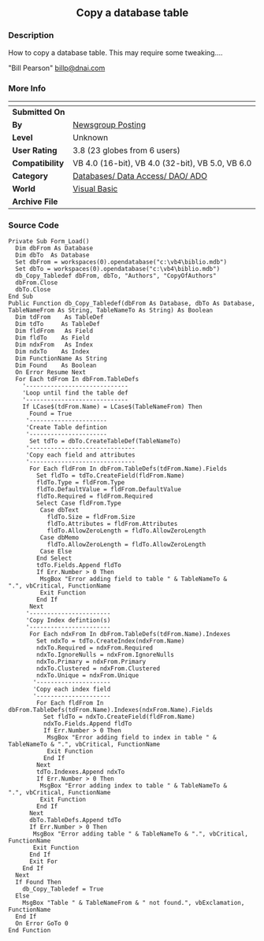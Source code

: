 ﻿<div align="center">

## Copy a database table


</div>

### Description

How to copy a database table. This may require some tweaking....

"Bill Pearson" <billp@dnai.com>
 
### More Info
 


<span>             |<span>
---                |---
**Submitted On**   |
**By**             |[Newsgroup Posting](https://github.com/Planet-Source-Code/PSCIndex/blob/master/ByAuthor/newsgroup-posting.md)
**Level**          |Unknown
**User Rating**    |3.8 (23 globes from 6 users)
**Compatibility**  |VB 4\.0 \(16\-bit\), VB 4\.0 \(32\-bit\), VB 5\.0, VB 6\.0
**Category**       |[Databases/ Data Access/ DAO/ ADO](https://github.com/Planet-Source-Code/PSCIndex/blob/master/ByCategory/databases-data-access-dao-ado__1-6.md)
**World**          |[Visual Basic](https://github.com/Planet-Source-Code/PSCIndex/blob/master/ByWorld/visual-basic.md)
**Archive File**   |[](https://github.com/Planet-Source-Code/newsgroup-posting-copy-a-database-table__1-540/archive/master.zip)





### Source Code

```
Private Sub Form_Load()
  Dim dbFrom As Database
  Dim dbTo  As Database
  Set dbFrom = workspaces(0).opendatabase("c:\vb4\biblio.mdb")
  Set dbTo = workspaces(0).opendatabase("c:\vb4\biblio.mdb")
  db_Copy_Tabledef dbFrom, dbTo, "Authors", "CopyOfAuthors"
  dbFrom.Close
  dbTo.Close
End Sub
Public Function db_Copy_Tabledef(dbFrom As Database, dbTo As Database,
TableNameFrom As String, TableNameTo As String) As Boolean
  Dim tdFrom    As TableDef
  Dim tdTo     As TableDef
  Dim fldFrom   As Field
  Dim fldTo    As Field
  Dim ndxFrom   As Index
  Dim ndxTo    As Index
  Dim FunctionName As String
  Dim Found    As Boolean
  On Error Resume Next
  For Each tdFrom In dbFrom.TableDefs
    '-----------------------------
    'Loop until find the table def
    '-----------------------------
    If LCase$(tdFrom.Name) = LCase$(TableNameFrom) Then
      Found = True
     '----------------------
     'Create Table defintion
     '----------------------
      Set tdTo = dbTo.CreateTableDef(TableNameTo)
     '------------------------------
     'Copy each field and attributes
     '------------------------------
      For Each fldFrom In dbFrom.TableDefs(tdFrom.Name).Fields
        Set fldTo = tdTo.CreateField(fldFrom.Name)
        fldTo.Type = fldFrom.Type
        fldTo.DefaultValue = fldFrom.DefaultValue
        fldTo.Required = fldFrom.Required
        Select Case fldFrom.Type
         Case dbText
           fldTo.Size = fldFrom.Size
           fldTo.Attributes = fldFrom.Attributes
           fldTo.AllowZeroLength = fldTo.AllowZeroLength
         Case dbMemo
           fldTo.AllowZeroLength = fldTo.AllowZeroLength
         Case Else
        End Select
        tdTo.Fields.Append fldTo
        If Err.Number > 0 Then
         MsgBox "Error adding field to table " & TableNameTo &
".", vbCritical, FunctionName
         Exit Function
        End If
      Next
     '-----------------------
     'Copy Index defintion(s)
     '-----------------------
      For Each ndxFrom In dbFrom.TableDefs(tdFrom.Name).Indexes
        Set ndxTo = tdTo.CreateIndex(ndxFrom.Name)
        ndxTo.Required = ndxFrom.Required
        ndxTo.IgnoreNulls = ndxFrom.IgnoreNulls
        ndxTo.Primary = ndxFrom.Primary
        ndxTo.Clustered = ndxFrom.Clustered
        ndxTo.Unique = ndxFrom.Unique
       '---------------------
       'Copy each index field
       '---------------------
        For Each fldFrom In
dbFrom.TableDefs(tdFrom.Name).Indexes(ndxFrom.Name).Fields
          Set fldTo = ndxTo.CreateField(fldFrom.Name)
          ndxTo.Fields.Append fldTo
          If Err.Number > 0 Then
           MsgBox "Error adding field to index in table " &
TableNameTo & ".", vbCritical, FunctionName
           Exit Function
          End If
        Next
        tdTo.Indexes.Append ndxTo
        If Err.Number > 0 Then
         MsgBox "Error adding index to table " & TableNameTo &
".", vbCritical, FunctionName
         Exit Function
        End If
      Next
      dbTo.TableDefs.Append tdTo
      If Err.Number > 0 Then
       MsgBox "Error adding table " & TableNameTo & ".", vbCritical,
FunctionName
       Exit Function
      End If
      Exit For
    End If
  Next
  If Found Then
    db_Copy_Tabledef = True
  Else
    MsgBox "Table " & TableNameFrom & " not found.", vbExclamation,
FunctionName
  End If
  On Error GoTo 0
End Function
```

